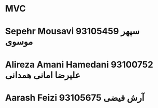 # MVC

# Sepehr Mousavi 93105459 سپهر موسوی
# Alireza Amani Hamedani 93100752 علیرضا امانی همدانی
# Aarash Feizi 93105675 آرش فیضی
